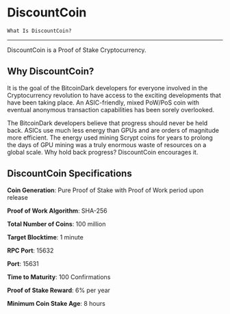 
DiscountCoin
============================


    What Is DiscountCoin? 
----------------------------

DiscountCoin is a Proof of Stake Cryptocurrency.

Why DiscountCoin?
--------------------------

It is the goal of the BitcoinDark developers for everyone involved in the Cryptocurrency revolution to have access to the exciting developments that have been taking place. An ASIC-friendly, mixed PoW/PoS coin with eventual anonymous transaction capabilities has been sorely overlooked.

The BitcoinDark developers believe that progress should never be held back. ASICs use much less energy than GPUs and are orders of magnitude more efficient. The energy used mining Scrypt coins for years to prolong the days of GPU mining was a truly enormous waste of resources on a global scale. Why hold back progress? DiscountCoin encourages it.

DiscountCoin Specifications
--------------------------

**Coin Generation**: Pure Proof of Stake with Proof of Work period upon release

**Proof of Work Algorithm**: SHA-256

**Total Number of Coins**: 100 million
                          
**Target Blocktime**: 1 minute

**RPC Port**: 15632

**Port**: 15631

**Time to Maturity**: 100 Confirmations

**Proof of Stake Reward**: 6% per year

**Minimum Coin Stake Age**: 8 hours

